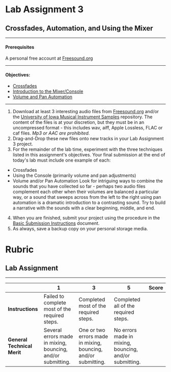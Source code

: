 # Lab Assignment 3
## Crossfades, Automation, and Using the Mixer

---

#### Prerequisites

A personal free account at [Freesound.org](https://freesound.org)  

---
#### Objectives:
  * [Crossfades](../DAW-instructions/crossfades.md)
  * [Introduction to the Mixer/Console](../DAW-instructions/console-intro.md)
  * [Volume and Pan Automation](../DAW-instructions/volume-and-pan-automation.md)
---
1. Download at least 3 interesting audio files from [Freesound.org](https://freesound.org) and/or the [University of Iowa Musical Instrument Samples](http://theremin.music.uiowa.edu/MIS.html) repository. The content of the files is at your discretion, but they must be in an uncompressed format - this includes wav, aiff, Apple Lossless, FLAC or caf files. *Mp3 or AAC are prohibited.*
2. Drag-and-Drop these new files onto new tracks in your Lab Assignment 3 project.
3. For the remainder of the lab time, experiment with the three techniques listed in this assignment's objectives. Your final submission at the end of today's lab must include one example of each:
  * Crossfades
  * Using the Console (primarily volume and pan adjustments)
  * Volume and/or Pan Automation
Look for intriguing ways to combine the sounds that you have collected so far - perhaps two audio files complement each other when their volumes are balanced a particular way, or a sound that sweeps across from the left to the right using pan automation is a dramatic introduction to a contrasting sound. Try to build a narrative with the sounds with a clear beginning, middle, and end. 
4. When you are finished, submit your project using the procedure in the [Basic Submission Instructions](../DAW-instructions/basic-submission-instructions.md#submitting-a-song) document.
5. As always, save a backup copy on your personal storage media.

# Rubric
## Lab Assignment
---

| | **1** | **3** | **5** | **Score**
| --- | --- | --- | --- | ---
| **Instructions** | Failed to complete most of the required steps. | Completed most of the required steps. | Completed all of the required steps. | |
| **General Technical Merit** | Several errors made in mixing, bouncing, and/or submitting. | One or two errors made in mixing, bouncing, and/or submitting. | No errors made in mixing, bouncing, and/or submitting. | | |
